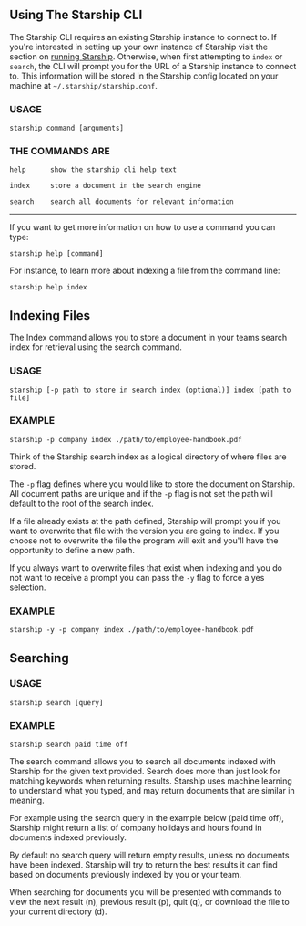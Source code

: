 ## Using The Starship CLI

The Starship CLI requires an existing Starship instance to connect to. If you're interested in
setting up your own instance of Starship visit the section on [running Starship](/getting-started/running-starship).
Otherwise, when first attempting to `index` or `search`, the CLI will prompt you for the URL of
a Starship instance to connect to. This information will be stored in the Starship config located on your
machine at `~/.starship/starship.conf`.

### USAGE

	starship command [arguments]

### THE COMMANDS ARE

```
help      show the starship cli help text

index     store a document in the search engine

search    search all documents for relevant information
```

---

If you want to get more information on how to use a command you can type:

`starship help [command]`


For instance, to learn more about indexing a file from the command line:

`starship help index`

## Indexing Files

The Index command allows you to store a document in your teams search index for
retrieval using the search command.

### USAGE

`starship [-p path to store in search index (optional)] index [path to file]`

### EXAMPLE

`starship -p company index ./path/to/employee-handbook.pdf`

Think of the Starship search index as a logical directory of where files are stored.

The `-p` flag defines where you would like to store the document on Starship. All document
paths are unique and if the `-p` flag is not set the path will default to the root of
the search index.

If a file already exists at the path defined, Starship will prompt you if you want to overwrite
that file with the version you are going to index. If you choose not to overwrite the file the
program will exit and you'll have the opportunity to define a new path.

If you always want to overwrite files that exist when indexing and you do not want to receive a
prompt you can pass the `-y` flag to force a yes selection.

### EXAMPLE

`starship -y -p company index ./path/to/employee-handbook.pdf`

## Searching

### USAGE

`starship search [query]`

### EXAMPLE

`starship search paid time off`

The search command allows you to search all documents indexed with Starship for the given
text provided. Search does more than just look for matching keywords when returning results.
Starship uses machine learning to understand what you typed, and may return documents that are
similar in meaning.

For example using the search query in the example below (paid time off), Starship might return
a list of company holidays and hours found in documents indexed previously.

By default no search query will return empty results, unless no documents have been indexed.
Starship will try to return the best results it can find based on documents previously
indexed by you or your team.

When searching for documents you will be presented with commands to view the next result (n),
previous result (p), quit (q), or download the file to your current directory (d).